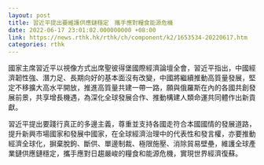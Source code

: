 ```yaml
---
layout: post
title: 習近平提出要維護供應鏈穩定　攜手應對糧食能源危機
date: 2022-06-17 23:01:02.000000000 +08:00
link: https://news.rthk.hk/rthk/ch/component/k2/1653534-20220617.htm
categories: rthk
---
```


國家主席習近平以視像方式出席聖彼得堡國際經濟論壇全會，習近平指出，中國經濟韌性強、潛力足、長期向好的基本面沒有改變，中國將繼續推動高質量發展，堅定不移擴大高水平開放，推進高質量共建一帶一路，願與俄羅斯在內的各國共創發展前景，共享增長機遇，為深化全球發展合作、推動構建人類命運共同體作出新貢獻。

習近平提出要踐行真正的多邊主義，尊重並支持各國走符合本國國情的發展道路，提升新興市場國家和發展中國家，在全球經濟治理中的代表性和發言權，亦要推動經濟全球化，摒棄脫鉤、斷供、單邊制裁、極限施壓、消除貿易壁壘，維護全球產業鏈供應鏈穩定，攜手應對日趨嚴峻的糧食和能源危機，實現世界經濟復蘇。
